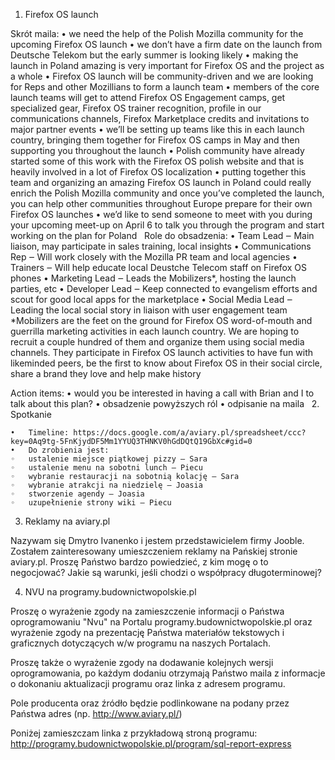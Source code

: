 1. Firefox OS launch

Skrót maila:
	•	we need the help of the Polish Mozilla community for the upcoming Firefox OS launch
	•	we don’t have a firm date on the launch from Deutsche Telekom but the early summer is looking likely
	•	making the launch in Poland amazing is very important for Firefox OS and the project as a whole
	•	Firefox OS launch will be community-driven and we are looking for Reps and other Mozillians to form a launch team
	•	members of the core launch teams will get to attend Firefox OS Engagement camps, get specialized gear, Firefox OS trainer recognition, profile in our communications channels, Firefox Marketplace credits and invitations to major partner events
	•	we’ll be setting up teams like this in each launch country, bringing them together for Firefox OS camps in May and then supporting you throughout the launch
	•	Polish community have already started some of this work with the Firefox OS polish website and that is heavily involved in a lot of Firefox OS localization
	•	putting together this team and organizing an amazing Firefox OS launch in Poland could really enrich the Polish Mozilla community and once you’ve completed the launch, you can help other communities throughout Europe prepare for their own Firefox OS launches
	•	we’d like to send someone to meet with you during your upcoming meet-up on April 6 to talk you through the program and start working on the plan for Poland  
Role do obsadzenia:
	•	Team Lead ‒ Main liaison, may participate in sales training, local insights
	•	Communications Rep ‒ Will work closely with the Mozilla PR team and local agencies
	•	Trainers ‒ Will help educate local Deustche Telecom staff on Firefox OS phones
	•	Marketing Lead ‒ Leads the Mobilizers*, hosting the launch parties, etc
	•	Developer Lead ‒ Keep connected to evangelism efforts and scout for good local apps for the marketplace
	•	Social Media Lead ‒ Leading the local social story in liaison with user engagement team  
*Mobilizers are the feet on the ground for Firefox OS word-of-mouth and guerrilla marketing activities in each launch country. We are hoping to recruit a couple hundred of them and organize them using social media channels. They participate in Firefox OS launch activities to have fun with likeminded peers, be the first to know about Firefox OS in their social circle, share a brand they love and help make history

Action items:
	•	would you be interested in having a call with Brian and I to talk about this plan?
	•	obsadzenie powyższych ról
	•	odpisanie na maila  
2. Spotkanie

	•	Timeline: https://docs.google.com/a/aviary.pl/spreadsheet/ccc?key=0Aq9tg-5FnKjydDF5Mm1YYUQ3THNKV0hGdDQtQ19GbXc#gid=0
	•	Do zrobienia jest:
	◦	ustalenie miejsce piątkowej pizzy ‒ Sara
	◦	ustalenie menu na sobotni lunch ‒ Piecu
	◦	wybranie restauracji na sobotnią kolację ‒ Sara
	◦	wybranie atrakcji na niedzielę ‒ Joasia
	◦	stworzenie agendy ‒ Joasia
	◦	uzupełnienie strony wiki ‒ Piecu  
3. Reklamy na aviary.pl

Nazywam się Dmytro Ivanenko i jestem przedstawicielem firmy Jooble.
Zostałem zainteresowany umieszczeniem reklamy na Pańskiej stronie  aviary.pl. Proszę Państwo bardzo powiedzieć, z kim mogę o to negocjować?
Jakie są warunki, jeśli chodzi o współpracy długoterminowej?

4. NVU na programy.budownictwopolskie.pl

Proszę o wyrażenie zgody na zamieszczenie informacji o Państwa oprogramowaniu "Nvu" na Portalu programy.budownictwopolskie.pl oraz wyrażenie zgody na prezentację Państwa materiałów tekstowych i graficznych dotyczących w/w programu na naszych Portalach.

Proszę także o wyrażenie zgody na dodawanie kolejnych wersji oprogramowania, po każdym dodaniu otrzymają Państwo maila z informacje o dokonaniu aktualizacji programu oraz linka z adresem programu.

Pole producenta oraz źródło będzie podlinkowane na podany przez Państwa adres (np. http://www.aviary.pl/)

Poniżej zamieszczam linka z przykładową stroną programu:
http://programy.budownictwopolskie.pl/program/sql-report-express
